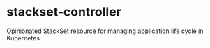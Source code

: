 # stackset-controller
Opinionated StackSet resource for managing application life cycle in Kubernetes
